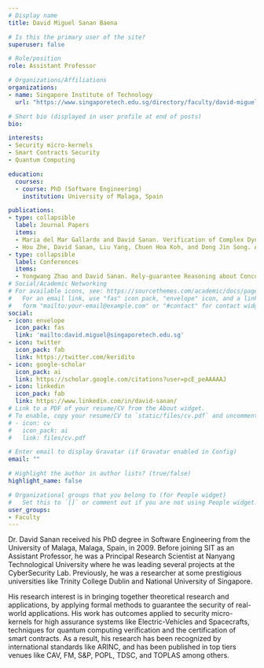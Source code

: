 ```yaml
---
# Display name
title: David Miguel Sanan Baena

# Is this the primary user of the site?
superuser: false

# Role/position
role: Assistant Professor

# Organizations/Affiliations
organizations:
- name: Singapore Institute of Technology
  url: "https://www.singaporetech.edu.sg/directory/faculty/david-miguel-sanan-baena"

# Short bio (displayed in user profile at end of posts) 
bio: 

interests:
- Security micro-kernels
- Smart Contracts Security
- Quantum Computing

education:
  courses:
  - course: PhD (Software Engineering)
    institution: University of Malaga, Spain

publications:
- type: collapsible
  label: Journal Papers
  items:  
  - Maria del Mar Gallardo and David Sanan. Verification of Complex Dynamic Data Tree with Mu-Calculus. Automated Software Engineering, 20(4):569 – 612, 2013
  - Hou Zhe, David Sanan, Liu Yang, Chuen Hoa Koh, and Dong Jin Song. An Isabelle/HOL Formalisation of the SPARC Instruction Set Architecture and the TSO Memory Model. Journal of Automated Reasoning, 65:569 – 598, 2021
- type: collapsible
  label: Conferences
  items:
  - Yongwang Zhao and David Sanan. Rely-guarantee Reasoning about Concurrent Memory Management in Zephyr RTOS. In The 31st International Conference on Computer-Aided Verification, CAV, New York, US, July 2019
# Social/Academic Networking
# For available icons, see: https://sourcethemes.com/academic/docs/page-builder/#icons
#   For an email link, use "fas" icon pack, "envelope" icon, and a link in the
#   form "mailto:your-email@example.com" or "#contact" for contact widget.
social:
- icon: envelope
  icon_pack: fas
  link: 'mailto:david.miguel@singaporetech.edu.sg'
- icon: twitter
  icon_pack: fab
  link: https://twitter.com/keridito
- icon: google-scholar
  icon_pack: ai
  link: https://scholar.google.com/citations?user=pcE_peAAAAAJ
- icon: linkedin
  icon_pack: fab
  link: https://www.linkedin.com/in/david-sanan/
# Link to a PDF of your resume/CV from the About widget.
# To enable, copy your resume/CV to `static/files/cv.pdf` and uncomment the lines below.
# - icon: cv
#   icon_pack: ai
#   link: files/cv.pdf

# Enter email to display Gravatar (if Gravatar enabled in Config)
email: ""

# Highlight the author in author lists? (true/false)
highlight_name: false

# Organizational groups that you belong to (for People widget)
#   Set this to `[]` or comment out if you are not using People widget.
user_groups:
- Faculty
---
```


Dr. David Sanan received his PhD degree in Software Engineering from the University of Malaga, Malaga, Spain, in 2009. Before joining SIT as an Assistant Professor, he was a Principal Research Scientist at Nanyang Technological University where he was leading several projects at the CyberSecurity Lab.  Previously, he was a researcher at some prestigious universities like Trinity College Dublin and National University of Singapore. 

His research interest is in bringing together theoretical research and applications, by applying formal methods to guarantee the security of real-world applications.  His work has outcomes applied to security micro-kernels for high assurance systems like Electric-Vehicles and Spacecrafts, techniques for quantum computing verification and the certification of smart contracts. As a result, his research has been recognized by international standards like ARINC, and has been published in top tiers venues like CAV, FM, S&P, POPL, TDSC, and TOPLAS among others.
